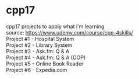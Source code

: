 # cpp17
cpp17 projects to apply what i'm learning\
source: https://www.udemy.com/course/cpp-4skills/   
Project #1 - Hospital System\
Project #2 - Library System\
Project #3 - Ask.fm: Q & A\
Project #4 - Ask.fm: Q & A (OOP)\
Project #5 - Online Book Reader\
Project #6 - Expedia.com
